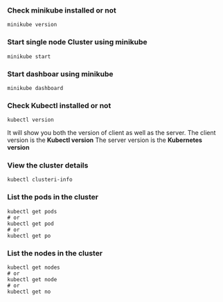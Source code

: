 ### Check minikube installed or not
```
minikube version
```

### Start single node Cluster using minikube
```
minikube start
```

### Start dashboar using minikube
```
minikube dashboard
```

### Check Kubectl installed or not
```
kubectl version
```
It will show you both the version of client as well as the server.
The client version is the **Kubectl version**
The server version is the **Kubernetes version**

### View the cluster details
```
kubectl clusteri-info
```

### List the pods in the cluster
```
kubectl get pods
# or
kubectl get pod
# or
kubectl get po
```

### List the nodes in the cluster
```
kubectl get nodes
# or
kubectl get node
# or 
kubectl get no
```


